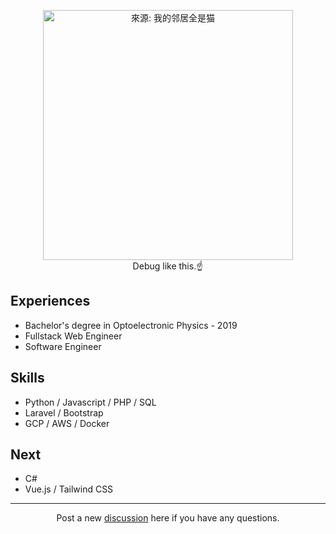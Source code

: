 <p align="center"><img src="https://i.imgur.com/by0dSN2.gif" width="400" title="來源: 我的邻居全是猫"><br>Debug like this.☝️</p>

## Experiences

- Bachelor's degree in Optoelectronic Physics - 2019
- Fullstack Web Engineer
- Software Engineer

## Skills

- Python / Javascript / PHP / SQL
- Laravel / Bootstrap
- GCP / AWS / Docker

## Next

- C#
- Vue.js / Tailwind CSS

---

<p align="center">Post a new <a href="https://github.com/lmly9193/lmly9193/discussions">discussion</a> here if you have any questions.</p>
